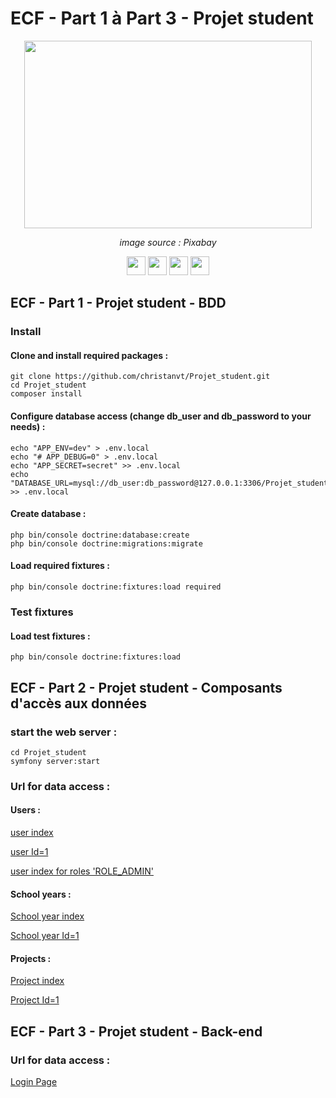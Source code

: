 # ECF - Part 1 à Part 3 - Projet student

<p align="center">
  <img width="460" height="300" src="https://cdn.pixabay.com/photo/2016/12/09/18/30/database-schema-1895779_1280.png">
</p>
<p align="center" ><em>image source : Pixabay</em></p>

<p align="center">
  <a href="https://symfony.com/"><img height="30" src="https://img.shields.io/badge/Symfony-lightgrey?style=flat&logo=symfony&logoColor=white&labelColor=black&link=http://left&link=http://right"></a>
  <a href="https://mariadb.org/"><img height="30" src="https://img.shields.io/badge/MariaDB-lightgrey?style=flat&logo=mariadb&logoColor=white&labelColor=red"></a>
  <a href="https://www.php.net/"><img height="30" src="https://img.shields.io/badge/Php-lightgrey?style=flat&logo=php&logoColor=white&labelColor=8892BF"></a>
  <a href="https://getcomposer.org/"><img height="30" src="https://img.shields.io/badge/Composer-lightgrey?style=flat&logo=composer&logoColor=44f&labelColor=eee&Color=red"></a>
</p>

## ECF - Part 1 - Projet student - BDD

### Install

#### Clone and install required packages :

    git clone https://github.com/christanvt/Projet_student.git
    cd Projet_student
    composer install

#### Configure database access (change db_user and db_password to your needs) :

    echo "APP_ENV=dev" > .env.local
    echo "# APP_DEBUG=0" > .env.local
    echo "APP_SECRET=secret" >> .env.local
    echo "DATABASE_URL=mysql://db_user:db_password@127.0.0.1:3306/Projet_student" >> .env.local

#### Create database :

    php bin/console doctrine:database:create
    php bin/console doctrine:migrations:migrate

#### Load required fixtures :

    php bin/console doctrine:fixtures:load required

### Test fixtures

#### Load test fixtures :

    php bin/console doctrine:fixtures:load

## ECF - Part 2 - Projet student - Composants d'accès aux données

### start the web server :

    cd Projet_student
    symfony server:start

### Url for data access :

#### Users :

[user index](http://127.0.0.1:8000/user/)

[user Id=1](http://127.0.0.1:8000/user/1)

[user index for roles 'ROLE_ADMIN'](http://127.0.0.1:8000/user/admin)

#### School years :

[School year index](http://127.0.0.1:8000/school_year/)

[School year Id=1](http://127.0.0.1:8000/school_year/1)

#### Projects :

[Project index](http://127.0.0.1:8000/project/)

[Project Id=1](http://127.0.0.1:8000/project/1)

## ECF - Part 3 - Projet student - Back-end

### Url for data access :

[Login Page](http://127.0.0.1:8000/login/)
